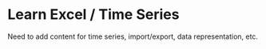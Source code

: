 # Learn Excel / Time Series #

Need to add content for time series, import/export, data representation, etc.
